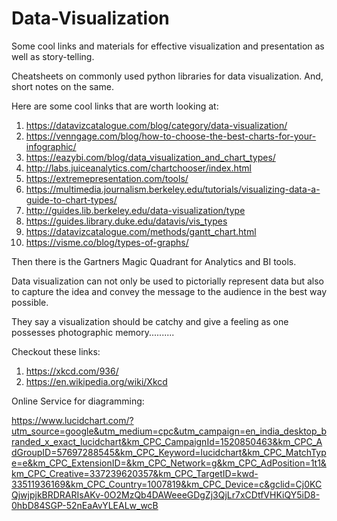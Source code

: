 # Data-Visualization
Some cool links and materials for effective visualization and presentation as well as story-telling.

Cheatsheets on commonly used python libraries for data visualization.
And, short notes on the same.

Here are some cool links that are worth looking at:

1.  https://datavizcatalogue.com/blog/category/data-visualization/
2.  https://venngage.com/blog/how-to-choose-the-best-charts-for-your-infographic/
3.  https://eazybi.com/blog/data_visualization_and_chart_types/
4.  http://labs.juiceanalytics.com/chartchooser/index.html
5.  https://extremepresentation.com/tools/
6.  https://multimedia.journalism.berkeley.edu/tutorials/visualizing-data-a-guide-to-chart-types/
7.  http://guides.lib.berkeley.edu/data-visualization/type
8.  https://guides.library.duke.edu/datavis/vis_types
9.  https://datavizcatalogue.com/methods/gantt_chart.html
10. https://visme.co/blog/types-of-graphs/




Then there is the Gartners Magic Quadrant for Analytics and BI tools.

Data visualization can not only be used to pictorially represent data but also to capture the idea and convey the message 
to the audience in the best way possible. 

They say a visualization should be catchy and give a feeling as one possesses photographic memory..........

Checkout these links:

1. https://xkcd.com/936/
2. https://en.wikipedia.org/wiki/Xkcd

Online Service for diagramming:

https://www.lucidchart.com/?utm_source=google&utm_medium=cpc&utm_campaign=en_india_desktop_branded_x_exact_lucidchart&km_CPC_CampaignId=1520850463&km_CPC_AdGroupID=57697288545&km_CPC_Keyword=lucidchart&km_CPC_MatchType=e&km_CPC_ExtensionID=&km_CPC_Network=g&km_CPC_AdPosition=1t1&km_CPC_Creative=337239620357&km_CPC_TargetID=kwd-33511936169&km_CPC_Country=1007819&km_CPC_Device=c&gclid=Cj0KCQjwjpjkBRDRARIsAKv-0O2MzQb4DAWeeeGDgZj3QjLr7xCDtfVHKiQY5iD8-0hbD84SGP-52nEaAvYLEALw_wcB 

